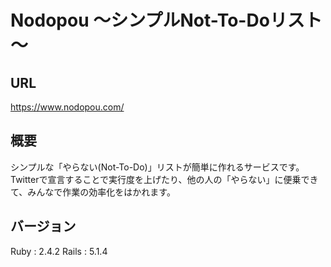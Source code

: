 # Nodopou ～シンプルNot-To-Doリスト～

## URL

https://www.nodopou.com/

## 概要

シンプルな「やらない(Not-To-Do)」リストが簡単に作れるサービスです。Twitterで宣言することで実行度を上げたり、他の人の「やらない」に便乗できて、みんなで作業の効率化をはかれます。

## バージョン

Ruby       : 2.4.2
Rails      : 5.1.4